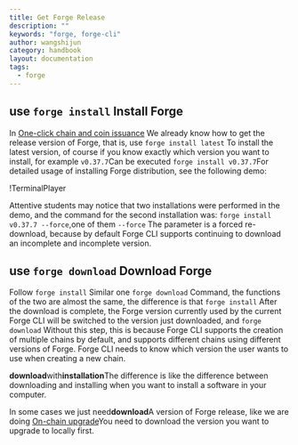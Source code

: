 ```yaml
---
title: Get Forge Release
description: ""
keywords: "forge, forge-cli"
author: wangshijun
category: handbook
layout: documentation
tags:
  - forge
---
```


## use `forge install` Install Forge

In [One-click chain and coin issuance](../../1-introduction/getting-started) We already know how to get the release version of Forge, that is, use `forge install latest` To install the latest version, of course if you know exactly which version you want to install, for example `v0.37.7`Can be executed `forge install v0.37.7`For detailed usage of installing Forge distribution, see the following demo:

!TerminalPlayer[](./images/1-forge-install.yml)

Attentive students may notice that two installations were performed in the demo, and the command for the second installation was: `forge install v0.37.7 --force`,one of them `--force` The parameter is a forced re-download, because by default Forge CLI supports continuing to download an incomplete and incomplete version.

## use `forge download` Download Forge

Follow `forge install` Similar one `forge download` Command, the functions of the two are almost the same, the difference is that `forge install` After the download is complete, the Forge version currently used by the current Forge CLI will be switched to the version just downloaded, and `forge download` Without this step, this is because Forge CLI supports the creation of multiple chains by default, and supports different chains using different versions of Forge. Forge CLI needs to know which version the user wants to use when creating a new chain.

**download**with**installation**The difference is like the difference between downloading and installing when you want to install a software in your computer.

In some cases we just need**download**A version of Forge release, like we are doing [On-chain upgrade](../../2-manage-chain-node/upgrade-chain)You need to download the version you want to upgrade to locally first.
